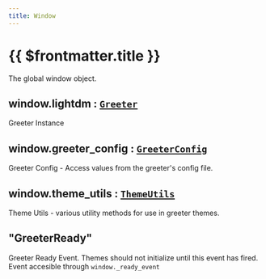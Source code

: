 ```yaml
---
title: Window
---
```


# {{ $frontmatter.title }}
The global window object.

## window.lightdm : [<code>Greeter</code>](Greeter.html)
Greeter Instance

## window.greeter\_config : [<code>GreeterConfig</code>](GreeterConfig.html)
Greeter Config - Access values from the greeter's config file.

## window.theme\_utils : [<code>ThemeUtils</code>](ThemeUtils.html)
Theme Utils - various utility methods for use in greeter themes.

## "GreeterReady"
Greeter Ready Event. Themes should not initialize until this event has fired.
Event accesible through `window._ready_event`
